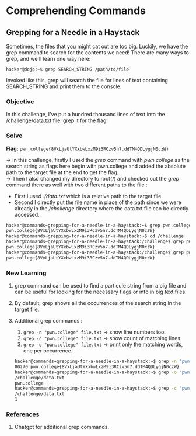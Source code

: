# Comprehending Commands 

## Grepping for a Needle in a Haystack
Sometimes, the files that you might cat out are too big. Luckily, we have the grep command to search for the contents we need! There are many ways to grep, and we'll learn one way here:

```
hacker@dojo:~$ grep SEARCH_STRING /path/to/file
```

Invoked like this, grep will search the file for lines of text containing SEARCH_STRING and print them to the console.

### Objective
In this challenge, I've put a hundred thousand lines of text into the /challenge/data.txt file. grep it for the flag!

### Solve
**Flag:** `pwn.college{8VxLjaUtYXxbwLxzM9i3RCzv5n7.ddTM4QDLygjN0czW}`

-> In this challenge, firstly I used the *grep* command with *pwn.college* as the search string as flags here begin with pwn.college and added the absolute path to the target file at the end to get the flag.  
-> Then I also changed my directory to root(/) and checked out the *grep* command there as well with two different paths to the file :  
  - First I used *./data.txt* which is a relative path to the target file.  
  - Second I directly put the file name in place of the path since we were already in the */challenge* directory where the data.txt file can be directly accessed.  

```bash
hacker@commands~grepping-for-a-needle-in-a-haystack:~$ grep pwn.college /challenge/data.txt
pwn.college{8VxLjaUtYXxbwLxzM9i3RCzv5n7.ddTM4QDLygjN0czW}
hacker@commands~grepping-for-a-needle-in-a-haystack:~$ cd /challenge
hacker@commands~grepping-for-a-needle-in-a-haystack:/challenge$ grep pwn.college ./data.txt
pwn.college{8VxLjaUtYXxbwLxzM9i3RCzv5n7.ddTM4QDLygjN0czW}
hacker@commands~grepping-for-a-needle-in-a-haystack:/challenge$ grep pwn.college data.txt
pwn.college{8VxLjaUtYXxbwLxzM9i3RCzv5n7.ddTM4QDLygjN0czW}
```

### New Learning
1. grep command can be used to find a particule string from a big file and can be useful for looking for the necessary flags or info in big text files.  
2. By default, grep shows all the occurrences of the search string in the target file.  
3. Additional grep commands : 
   1. `grep -n "pwn.college" file.txt` → show line numbers too.  
   2. `grep -c "pwn.college" file.txt` → show count of matching lines.  
   3. `grep -o "pwn.college" file.txt` → print only the matching words, one per occurrence.  



   ```bash
   hacker@commands~grepping-for-a-needle-in-a-haystack:~$ grep -n "pwn.college" /challenge/data.txt
   80270:pwn.college{8VxLjaUtYXxbwLxzM9i3RCzv5n7.ddTM4QDLygjN0czW}
   hacker@commands~grepping-for-a-needle-in-a-haystack:~$ grep -o "pwn.college"
   /challenge/data.txt
   pwn.college
   hacker@commands~grepping-for-a-needle-in-a-haystack:~$ grep -c "pwn.college"
   /challenge/data.txt
   1
   ```

### References 
1. Chatgpt for additional grep commands.
